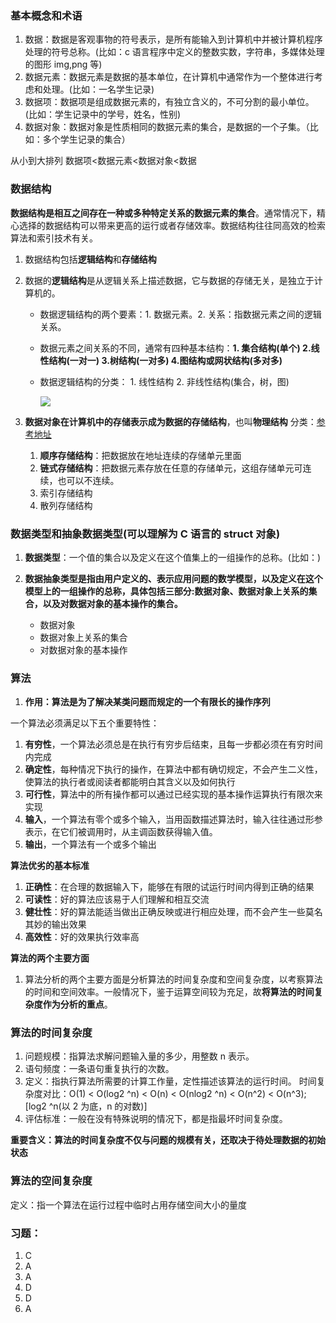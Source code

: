 ### 基本概念和术语

1. 数据：数据是客观事物的符号表示，是所有能输入到计算机中并被计算机程序处理的符号总称。(比如：c 语言程序中定义的整数实数，字符串，多媒体处理的图形 img,png 等)
2. 数据元素：数据元素是数据的基本单位，在计算机中通常作为一个整体进行考虑和处理。(比如：一名学生记录)
3. 数据项：数据项是组成数据元素的，有独立含义的，不可分割的最小单位。(比如：学生记录中的学号，姓名，性别)
4. 数据对象：数据对象是性质相同的数据元素的集合，是数据的一个子集。（比如：多个学生记录的集合）

从小到大排列
数据项<数据元素<数据对象<数据

### 数据结构

**数据结构是相互之间存在一种或多种特定关系的数据元素的集合**。通常情况下，精心选择的数据结构可以带来更高的运行或者存储效率。数据结构往往同高效的检索算法和索引技术有关。

1. 数据结构包括**逻辑结构**和**存储结构**
2. 数据的**逻辑结构**是从逻辑关系上描述数据，它与数据的存储无关，是独立于计算机的。

   - 数据逻辑结构的两个要素：1. 数据元素。2. 关系：指数据元素之间的逻辑关系。
   - 数据元素之间关系的不同，通常有四种基本结构：**1. 集合结构(单个) 2.线性结构(一对一) 3.树结构(一对多) 4.图结构或网状结构(多对多)**
   - 数据逻辑结构的分类： 1. 线性结构 2. 非线性结构(集合，树，图)

     ![](https://www.xiesmallxie.cn/20221108173935.png)

3. **数据对象在计算机中的存储表示成为数据的存储结构**，也叫**物理结构**
   分类：[参考地址](https://blog.csdn.net/weixin_43847283/article/details/130352682)
   1. **顺序存储结构**：把数据放在地址连续的存储单元里面
   2. **链式存储结构**：把数据元素存放在任意的存储单元，这组存储单元可连续，也可以不连续。
   3. 索引存储结构
   4. 散列存储结构

### 数据类型和抽象数据类型(可以理解为 C 语言的 struct 对象)

1. **数据类型**：一个值的集合以及定义在这个值集上的一组操作的总称。(比如：)

2. **数据抽象类型是指由用户定义的、表示应用问题的数学模型，以及定义在这个模型上的一组操作的总称，具体包括三部分:数据对象、数据对象上关系的集合，以及对数据对象的基本操作的集合。**
   - 数据对象
   - 数据对象上关系的集合
   - 对数据对象的基本操作

### 算法

1. **作用：算法是为了解决某类问题而规定的一个有限长的操作序列**

一个算法必须满足以下五个重要特性：

1. **有穷性**，一个算法必须总是在执行有穷步后结束，且每一步都必须在有穷时间内完成
2. **确定性**，每种情况下执行的操作，在算法中都有确切规定，不会产生二义性，使算法的执行者或阅读者都能明白其含义以及如何执行
3. **可行性**，算法中的所有操作都可以通过已经实现的基本操作运算执行有限次来实现
4. **输入**，一个算法有零个或多个输入，当用函数描述算法时，输入往往通过形参表示，在它们被调用时，从主调函数获得输入值。
5. **输出**，一个算法有一个或多个输出

**算法优劣的基本标准**

1. **正确性**：在合理的数据输入下，能够在有限的试运行时间内得到正确的结果
2. **可读性**：好的算法应该易于人们理解和相互交流
3. **健壮性**：好的算法能适当做出正确反映或进行相应处理，而不会产生一些莫名其妙的输出效果
4. **高效性**：好的效果执行效率高

**算法的两个主要方面**

1. 算法分析的两个主要方面是分析算法的时间复杂度和空间复杂度，以考察算法的时间和空间效率。一般情况下，鉴于运算空间较为充足，故**将算法的时间复杂度作为分析的重点**。

### 算法的时间复杂度

1. 问题规模：指算法求解问题输入量的多少，用整数 n 表示。
2. 语句频度：一条语句重复执行的次数。
3. 定义：指执行算法所需要的计算工作量，定性描述该算法的运行时间。
   时间复杂度对比：O(1) < O(log2 ^n) < O(n) < O(nlog2 ^n) < O(n^2) < O(n^3); [log2 ^n(以 2 为底，n 的对数)]
4. 评估标准：一般在没有特殊说明的情况下，都是指最坏时间复杂度。

**重要含义：算法的时间复杂度不仅与问题的规模有关，还取决于待处理数据的初始状态**

### 算法的空间复杂度

定义：指一个算法在运行过程中临时占用存储空间大小的量度

### 习题：

1. C
2. A
3. A
4. D
5. D
6. A
